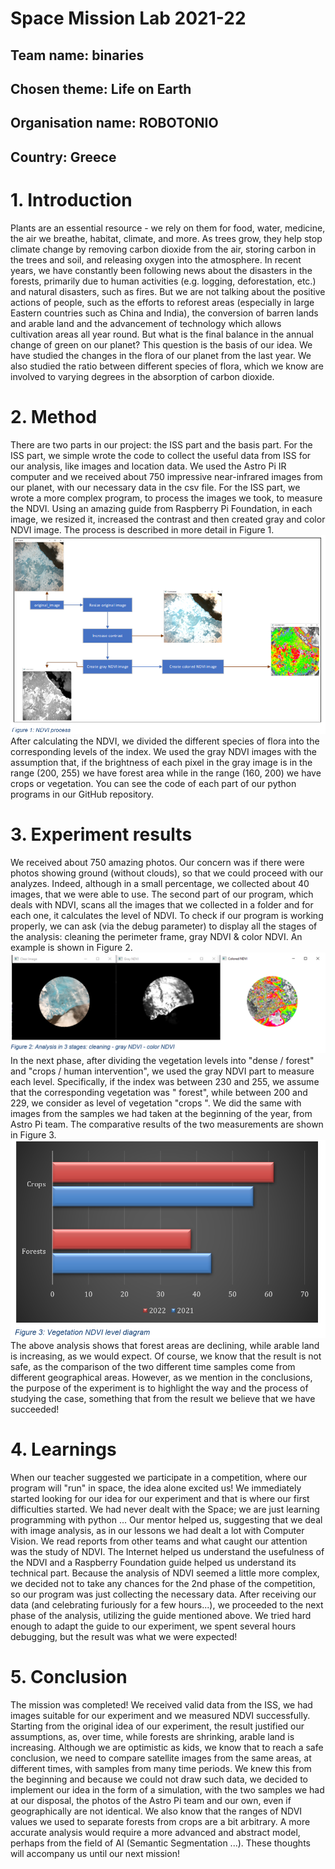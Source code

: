 # Space Mission Lab 2021-22

## Team name: binaries
## Chosen theme: Life on Earth  
## Organisation name: ROBOTONIO 
## Country: Greece

# 1. Introduction  
Plants are an essential resource - we rely on them for food, water, medicine, the air we breathe, habitat, climate, and more. As trees grow, they help stop climate change by removing carbon dioxide from the air, storing carbon in the trees and soil, and releasing oxygen into the atmosphere. 
In recent years, we have constantly been following news about the disasters in the forests, primarily due to human activities (e.g. logging, deforestation, etc.) and natural disasters, such as fires. But we are not talking about the positive actions of people, such as the efforts to reforest areas (especially in large Eastern countries such as China and India), the conversion of barren lands and arable land and the advancement of technology which allows cultivation areas all year round. But what is the final balance in the annual change of green on our planet? This question is the basis of our idea. 
We have studied the changes in the flora of our planet from the last year. We also studied the ratio between different species of flora, which we know are involved to varying degrees in the absorption of carbon dioxide.

# 2. Method  
There are two parts in our project: the ISS part and the basis part. 
For the ISS part, we simple wrote the code to collect the useful data from ISS for our analysis, like images and location data. We used the Astro Pi IR computer and we received about 750 impressive near-infrared images from our planet, with our necessary data in the csv file.
For the ISS part, we wrote a more complex program, to process the images we took, to measure the NDVI. Using an amazing guide from Raspberry Pi Foundation, in each image, we resized it, increased the contrast and then created gray and color NDVI image. The process is described in more detail in Figure 1.
![Figure1](https://github.com/robotonio/Binaries/blob/main/assets/figure1.png)
After calculating the NDVI, we divided the different species of flora into the corresponding levels of the index. We used the gray NDVI images with the assumption that, if the brightness of each pixel in the gray image is in the range (200, 255) we have forest area while in the range (160, 200) we have crops or vegetation.
You can see the code of each part of our python programs in our GitHub repository.
# 3. Experiment results  

We received about 750 amazing photos. Our concern was if there were photos showing ground (without clouds), so that we could proceed with our analyzes. Indeed, although in a small percentage, we collected about 40 images, that we were able to use.
The second part of our program, which deals with NDVI, scans all the images that we collected in a folder and for each one, it calculates the level of NDVI.
To check if our program is working properly, we can ask (via the debug parameter) to display all the stages of the analysis: cleaning the perimeter frame, gray NDVI & color NDVI. An example is shown in Figure 2.
![Figure2](https://github.com/robotonio/Binaries/blob/main/assets/figure2.png)
In the next phase, after dividing the vegetation levels into "dense / forest" and "crops / human intervention", we used the gray NDVI part to measure each level. Specifically, if the index was between 230 and 255, we assume that the corresponding vegetation was " forest", while between 200 and 229, we consider as level of vegetation "crops ". We did the same with images from the samples we had taken at the beginning of the year, from Astro Pi team. The comparative results of the two measurements are shown in Figure 3.
![Figure3](https://github.com/robotonio/Binaries/blob/main/assets/figure3.png)
The above analysis shows that forest areas are declining, while arable land is increasing, as we would expect. Of course, we know that the result is not safe, as the comparison of the two different time samples come from different geographical areas. However, as we mention in the conclusions, the purpose of the experiment is to highlight the way and the process of studying the case, something that from the result we believe that we have succeeded!
# 4. Learnings
When our teacher suggested we participate in a competition, where our program will "run" in space, the idea alone excited us! We immediately started looking for our idea for our experiment and that is where our first difficulties started. We had never dealt with the Space; we are just learning programming with python ...
Our mentor helped us, suggesting that we deal with image analysis, as in our lessons we had dealt a lot with Computer Vision. We read reports from other teams and what caught our attention was the study of NDVI.
The Internet helped us understand the usefulness of the NDVI and a Raspberry Foundation guide helped us understand its technical part. Because the analysis of NDVI seemed a little more complex, we decided not to take any chances for the 2nd phase of the competition, so our program was just collecting the necessary data.
After receiving our data (and celebrating furiously for a few hours...), we proceeded to the next phase of the analysis, utilizing the guide mentioned above. We tried hard enough to adapt the guide to our experiment, we spent several hours debugging, but the result was what we were expected!
# 5. Conclusion  
The mission was completed! We received valid data from the ISS, we had images suitable for our experiment and we measured NDVI successfully. Starting from the original idea of our experiment, the result justified our assumptions, as, over time, while forests are shrinking, arable land is increasing.
Although we are optimistic as kids, we know that to reach a safe conclusion, we need to compare satellite images from the same areas, at different times, with samples from many time periods. We knew this from the beginning and because we could not draw such data, we decided to implement our idea in the form of a simulation, with the two samples we had at our disposal, the photos of the Astro Pi team and our own, even if geographically are not identical.
We also know that the ranges of NDVI values we used to separate forests from crops are a bit arbitrary. A more accurate analysis would require a more advanced and abstract model, perhaps from the field of AI (Semantic Segmentation ...). These thoughts will accompany us until our next mission!


